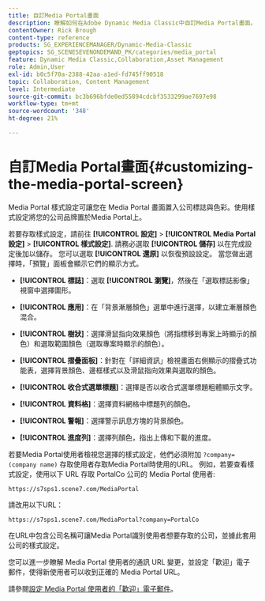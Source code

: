 ```yaml
---
title: 自訂Media Portal畫面
description: 瞭解如何在Adobe Dynamic Media Classic中自訂Media Portal畫面。
contentOwner: Rick Brough
content-type: reference
products: SG_EXPERIENCEMANAGER/Dynamic-Media-Classic
geptopics: SG_SCENESEVENONDEMAND_PK/categories/media_portal
feature: Dynamic Media Classic,Collaboration,Asset Management
role: Admin,User
exl-id: b0c5f70a-2388-42aa-a1ed-fd745ff90518
topic: Collaboration, Content Management
level: Intermediate
source-git-commit: bc3b696bfde0ed55894cdcbf3533299ae7697e98
workflow-type: tm+mt
source-wordcount: '348'
ht-degree: 21%

---
```


# 自訂Media Portal畫面{#customizing-the-media-portal-screen}

Media Portal 樣式設定可讓您在 Media Portal 畫面置入公司標誌與色彩。使用樣式設定將您的公司品牌置於Media Portal上。

若要存取樣式設定，請前往 **[!UICONTROL 設定]** > **[!UICONTROL Media Portal設定]** > **[!UICONTROL 樣式設定]**. 請務必選取 **[!UICONTROL 儲存]** 以在完成設定後加以儲存。 您可以選取 **[!UICONTROL 還原]** 以恢復預設設定。 當您做出選擇時，「預覽」面板會顯示它們的顯示方式。

* **[!UICONTROL 標誌]**：選取 **[!UICONTROL 瀏覽]**，然後在「選取標誌影像」視窗中選擇圖形。

* **[!UICONTROL 應用]**：在「背景漸層顏色」選單中進行選擇，以建立漸層顏色混合。

* **[!UICONTROL 樹狀]**：選擇滑鼠指向效果顏色（將指標移到專案上時顯示的顏色）和選取範圍顏色（選取專案時顯示的顏色）。

* **[!UICONTROL 摺疊面板]**：針對在「詳細資訊」檢視畫面右側顯示的摺疊式功能表，選擇背景顏色、邊框樣式以及滑鼠指向效果與選取的顏色。

* **[!UICONTROL 收合式選單標題]**：選擇是否以收合式選單標題粗體顯示文字。

* **[!UICONTROL 資料格]**：選擇資料網格中標題列的顏色。

* **[!UICONTROL 警報]**：選擇警示訊息方塊的背景顏色。

* **[!UICONTROL 進度列]**：選擇列顏色，指出上傳和下載的進度。

若要Media Portal使用者檢視您選擇的樣式設定，他們必須附加 `?company=(company name)` 存取使用者存取Media Portal時使用的URL。 例如，若要查看樣式設定，使用以下 URL 存取 PortalCo 公司的 Media Portal 使用者:

`https://s7sps1.scene7.com/MediaPortal`

請改用以下URL：

`https://s7sps1.scene7.com/MediaPortal?company=PortalCo`

在URL中包含公司名稱可讓Media Portal識別使用者想要存取的公司，並據此套用公司的樣式設定。

您可以進一步瞭解 Media Portal 使用者的通訊 URL 變更，並設定「歡迎」電子郵件，使得新使用者可以收到正確的 Media Portal URL。

請參閱[設定 Media Portal 使用者的「歡迎」電子郵件](adding-media-portal-users.md#setting_up_the_welcome_e_mail_message_for_media_portal_users)。
